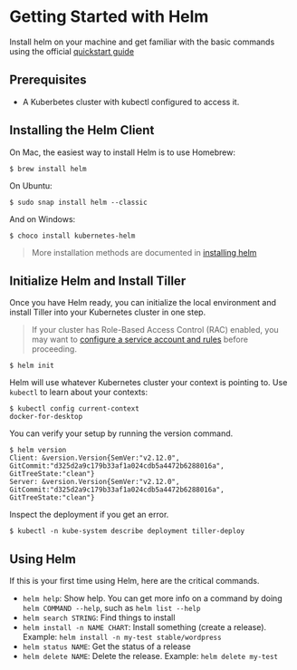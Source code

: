 # Getting Started with Helm

Install helm on your machine and get familiar with the basic commands using the official [quickstart guide](https://docs.helm.sh/using_helm/#quickstart)

## Prerequisites

- A Kuberbetes cluster with kubectl configured to access it.

## Installing the Helm Client

On Mac, the easiest way to install Helm is to use Homebrew:

```console
$ brew install helm
```

On Ubuntu:

```console
$ sudo snap install helm --classic
```

And on Windows:

```console
$ choco install kubernetes-helm
```

> More installation methods are documented in [installing helm](https://docs.helm.sh/using_helm/#installing-helm)

## Initialize Helm and Install Tiller

Once you have Helm ready, you can initialize the local environment and install Tiller into your Kubernetes cluster in one step.

> If your cluster has Role-Based Access Control (RAC) enabled, you may want to [configure a service account and rules](https://docs.helm.sh/using_helm/#role-based-access-control) before proceeding.

```console
$ helm init
```

Helm will use whatever Kubernetes cluster your context is pointing to. Use `kubectl` to learn about your contexts:

```console
$ kubectl config current-context
docker-for-desktop
```

You can verify your setup by running the version command.

```console
$ helm version
Client: &version.Version{SemVer:"v2.12.0", GitCommit:"d325d2a9c179b33af1a024cdb5a4472b6288016a", GitTreeState:"clean"}
Server: &version.Version{SemVer:"v2.12.0", GitCommit:"d325d2a9c179b33af1a024cdb5a4472b6288016a", GitTreeState:"clean"}
```

Inspect the deployment if you get an error.

```console
$ kubectl -n kube-system describe deployment tiller-deploy
```

## Using Helm

If this is your first time using Helm, here are the critical commands.

- `helm help`: Show help. You can get more info on a command by doing `helm COMMAND --help`, such as `helm list --help`
- `helm search STRING`: Find things to install
- `helm install -n NAME CHART`: Install something (create a release). Example: `helm install -n my-test stable/wordpress`
- `helm status NAME`: Get the status of a release
- `helm delete NAME`: Delete the release. Example: `helm delete my-test`
